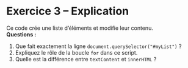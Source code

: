# Exercice 3 – Explication

Ce code crée une liste d’éléments et modifie leur contenu.  
**Questions :**
1. Que fait exactement la ligne `document.querySelector("#myList")` ?
2. Expliquez le rôle de la boucle `for` dans ce script.
3. Quelle est la différence entre `textContent` et `innerHTML` ?
